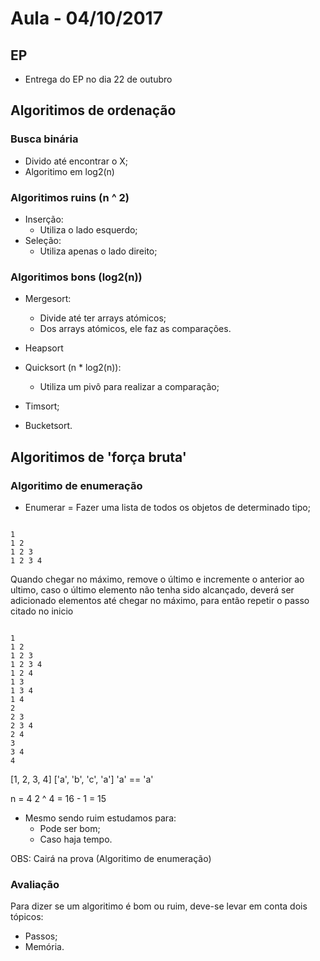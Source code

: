 # Aula - 04/10/2017

## EP
* Entrega do EP no dia 22 de outubro

## Algoritimos de ordenação

### Busca binária
* Divido até encontrar o X;
* Algoritimo em log2(n)

### Algoritimos ruins (n ^ 2)
* Inserção:
    * Utiliza o lado esquerdo;
* Seleção:
    * Utiliza apenas o lado direito;

### Algoritimos bons (log2(n))
* Mergesort:
    * Divide até ter arrays atómicos;
    * Dos arrays atómicos, ele faz as comparações.
* Heapsort
* Quicksort (n * log2(n)):
    * Utiliza um pivô para realizar a comparação;

* Timsort;
* Bucketsort.

## Algoritimos de 'força bruta'

### Algoritimo de enumeração
* Enumerar = Fazer uma lista de todos os objetos de determinado tipo;

<code>
1
1 2
1 2 3
1 2 3 4
</code>

Quando chegar no máximo, remove o último e incremente o anterior ao ultimo, caso o último elemento não tenha sido alcançado, deverá ser adicionado elementos até chegar no máximo, para então repetir o passo citado no inicio

<code>
1
1 2
1 2 3
1 2 3 4
1 2 4
1 3
1 3 4
1 4
2
2 3 
2 3 4
2 4
3
3 4
4
</code>

[1, 2, 3, 4]
['a', 'b', 'c', 'a']
'a' == 'a'

n = 4
2 ^ 4 = 16 - 1 = 15

* Mesmo sendo ruim estudamos para:
    * Pode ser bom;
    * Caso haja tempo.

OBS: Cairá na prova (Algoritimo de enumeração)

### Avaliação
Para dizer se um algoritimo é bom ou ruim, deve-se levar em conta dois tópicos:
* Passos;
* Memória.